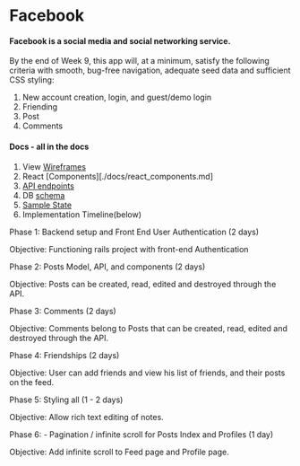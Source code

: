 # Facebook

#### Facebook is a social media and social networking service.

By the end of Week 9, this app will, at a minimum, satisfy the following criteria with smooth, bug-free navigation, adequate seed data and sufficient CSS styling:

 1. New account creation, login, and guest/demo login
 3. Friending
 4. Post
 5. Comments

#### Docs - all in the docs

1. View [Wireframes](./docs/wireframes)
2. React [Components][./docs/react_components.md]
3. [API endpoints]('./docs/api_endpoints.md')
4. DB [schema]('./docs/schema.md')
5. [Sample State]('./docs/sample_state.md')
6. Implementation Timeline(below)

Phase 1: Backend setup and Front End User Authentication (2 days)

Objective: Functioning rails project with front-end Authentication

Phase 2: Posts Model, API, and components (2 days)

Objective: Posts can be created, read, edited and destroyed through the API.

Phase 3: Comments (2 days)

Objective: Comments belong to Posts that can be created, read, edited and destroyed through the API.

Phase 4: Friendships (2 days)

Objective: User can add friends and view his list of friends, and their posts on the feed.

Phase 5: Styling all (1 - 2 days)

Objective: Allow rich text editing of notes.

Phase 6: - Pagination / infinite scroll for Posts Index and Profiles
 (1 day)

Objective: Add infinite scroll to Feed page and Profile page.

